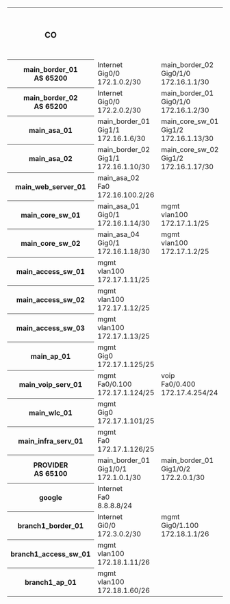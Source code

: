 
<table>
    <tr>
        <th><h3> СО </h3></th>
        <th colspan="9"><h3> Удаленный узел <br/> Интерфейс <br/> Адрес/Маска </h3></th>
    </tr>
    <tr>
        <th> main_border_01 <br/> AS 65200 </th>
        <td> Internet <br/> Gig0/0 <br/> 172.1.0.2/30 </td>
        <td> main_border_02 <br/> Gig0/1/0 <br/> 172.16.1.1/30 </td>
        <td> main_asa_01 <br/> Gig0/1 <br/> 172.16.1.5/30 </td>
        <td> mgmt <br/> Lo0 <br/> 172.16.255.1/32 </td>
        <td> branch1_border_01 <br/> Tun13 <br/> 172.16.2.1/30 </td>
        <td>  </td>
        <td>  </td>
        <td>  </td>
        <td>  </td>
    </tr>
    <tr>
        <th> main_border_02 <br/> AS 65200 </th>
        <td> Internet <br/> Gig0/0 <br/> 172.2.0.2/30 </td>
        <td> main_border_01 <br/> Gig0/1/0 <br/> 172.16.1.2/30 </td>
        <td> main_asa_02 <br/> Gig0/1 <br/> 172.16.1.9/30 </td>
        <td> mgmt <br/> Lo0 <br/> 172.16.255.2/32 </td>
        <td> branch1_border_01 <br/> Tun23 <br/> 172.16.2.5/30 </td>
        <td>  </td>
        <td>  </td>
        <td>  </td>
        <td>  </td>
    </tr>
    <tr>
        <th> main_asa_01 </th>
        <td> main_border_01 <br/> Gig1/1 <br/> 172.16.1.6/30 </td>
        <td> main_core_sw_01 <br/> Gig1/2 <br/> 172.16.1.13/30 </td>
        <td> mgmt <br/> Gig1/2 <br/> 172.16.1.13/30 </td>
        <td>  </td>
        <td>  </td>
        <td>  </td>
        <td>  </td>
        <td>  </td>
        <td>  </td>
    </tr>
    <tr>
        <th> main_asa_02 </th>
        <td> main_border_02 <br/> Gig1/1 <br/> 172.16.1.10/30 </td>
        <td> main_core_sw_02 <br/> Gig1/2 <br/> 172.16.1.17/30 </td>
        <td> mgmt <br/> Gig1/2 <br/> 172.16.1.17/30 </td>
        <td> main_web_server_01 <br/> Gig1/3 <br/> 172.16.100.1/26 </td>
        <td>  </td>
        <td>  </td>
        <td>  </td>
        <td>  </td>
        <td>  </td>
    </tr>
    <tr>
        <th> main_web_server_01 </th>
        <td> main_asa_02 <br/> Fa0 <br/> 172.16.100.2/26 </td>
        <td>  </td>
        <td>  </td>
        <td>  </td>
        <td>  </td>
        <td>  </td>
        <td>  </td>
        <td>  </td>
        <td>  </td>
    </tr>
    <tr>
        <th> main_core_sw_01 </th>
        <td> main_asa_01 <br/> Gig0/1 <br/> 172.16.1.14/30 </td>
        <td> mgmt <br/> vlan100 <br/> 172.17.1.1/25 </td>
        <td> users <br/> vlan200 <br/> 172.17.2.1/24 </td>
        <td> wlan <br/> vlan300 <br/> 172.17.3.1/24 </td>
        <td> voip <br/> vlan400 <br/> 172.17.4.1/24 </td>
        <td> print <br/> vlan500 <br/> 172.17.5.1/25 </td>
        <td> ospf <br/> vlan999 <br/> 172.16.1.21/30 </td>
        <td> mgmt <br/> Lo0 <br/> 172.16.255.3/32 </td>
        <td>  </td>
    </tr>
    <tr>
        <th> main_core_sw_02 </th>
        <td> main_asa_04 <br/> Gig0/1 <br/> 172.16.1.18/30 </td>
        <td> mgmt <br/> vlan100 <br/> 172.17.1.2/25 </td>
        <td> users <br/> vlan200 <br/> 172.17.2.2/24 </td>
        <td> wlan <br/> vlan300 <br/> 172.17.3.2/24 </td>
        <td> voip <br/> vlan400 <br/> 172.17.4.2/24 </td>
        <td> print <br/> vlan500 <br/> 172.17.5.2/25 </td>
        <td> ospf <br/> vlan999 <br/> 172.16.1.22/30 </td>
        <td> mgmt <br/> Lo0 <br/> 172.16.255.4/32 </td>
        <td>  </td>
    </tr>
    <tr>
        <th> main_access_sw_01 </th>
        <td> mgmt <br/> vlan100 <br/> 172.17.1.11/25 </td>
        <td>  </td>
        <td>  </td>
        <td>  </td>
        <td>  </td>
        <td>  </td>
        <td>  </td>
        <td>  </td>
        <td>  </td>
    </tr>
    <tr>
        <th> main_access_sw_02 </th>
        <td> mgmt <br/> vlan100 <br/> 172.17.1.12/25 </td>
        <td>  </td>
        <td>  </td>
        <td>  </td>
        <td>  </td>
        <td>  </td>
        <td>  </td>
        <td>  </td>
        <td>  </td>
    </tr>
    <tr>
        <th> main_access_sw_03 </th>
        <td> mgmt <br/> vlan100 <br/> 172.17.1.13/25 </td>
        <td>  </td>
        <td>  </td>
        <td>  </td>
        <td>  </td>
        <td>  </td>
        <td>  </td>
        <td>  </td>
        <td>  </td>
    </tr>
    <tr>
        <th> main_ap_01 </th>
        <td> mgmt <br/> Gig0 <br/> 172.17.1.125/25 </td>
        <td>  </td>
        <td>  </td>
        <td>  </td>
        <td>  </td>
        <td>  </td>
        <td>  </td>
        <td>  </td>
        <td>  </td>
    </tr>
    <tr>
        <th> main_voip_serv_01 </th>
        <td> mgmt <br/> Fa0/0.100 <br/> 172.17.1.124/25 </td>
        <td> voip <br/> Fa0/0.400 <br/> 172.17.4.254/24 </td>
        <td>  </td>
        <td>  </td>
        <td>  </td>
        <td>  </td>
        <td>  </td>
        <td>  </td>
        <td>  </td>
    </tr>
    <tr>
        <th> main_wlc_01 </th>
        <td> mgmt <br/> Gig0 <br/> 172.17.1.101/25 </td>
        <td>  </td>
        <td>  </td>
        <td>  </td>
        <td>  </td>
        <td>  </td>
        <td>  </td>
        <td>  </td>
        <td>  </td>
    </tr>
    <tr>
        <th> main_infra_serv_01 </th>
        <td> mgmt <br/> Fa0 <br/> 172.17.1.126/25 </td>
        <td>  </td>
        <td>  </td>
        <td>  </td>
        <td>  </td>
        <td>  </td>
        <td>  </td>
        <td>  </td>
        <td>  </td>
    </tr>
    <tr>
        <th> PROVIDER <br/> AS 65100 </th>
        <td> main_border_01 <br/> Gig1/0/1 <br/> 172.1.0.1/30 </td>
        <td> main_border_01 <br/> Gig1/0/2 <br/> 172.2.0.1/30 </td>
        <td> branch1_border_01 <br/> Gig1/0/3 <br/> 172.3.0.1/30 </td>
        <td> google <br/> Gig1/0/4 <br/> 8.8.8.1/24 </td>
        <td>  </td>
        <td>  </td>
        <td>  </td>
        <td>  </td>
        <td>  </td>
    </tr>
    <tr>
        <th> google </th>
        <td> Internet <br/> Fa0 <br/> 8.8.8.8/24 </td>
        <td>  </td>
        <td>  </td>
        <td>  </td>
        <td>  </td>
        <td>  </td>
        <td>  </td>
        <td>  </td>
        <td>  </td>
    </tr>
    <tr>
        <th> branch1_border_01 </th>
        <td> Internet <br/> Gi0/0 <br/> 172.3.0.2/30 </td>
        <td> mgmt <br/> Gig0/1.100 <br/> 172.18.1.1/26 </td>
        <td> users <br/> Gig0/1.201 <br/> 172.18.2.1/25 </td>
        <td> wlan <br/> Gig0/1.301 <br/> 172.18.3.1/25 </td>
        <td> voip <br/> Gig0/1.401 <br/> 172.18.4.1/25 </td>
        <td> print <br/> Gig0/1.501 <br/> 172.18.5.1/26 </td>
        <td> main_border_01 <br/> Tun31 <br/> 172.16.2.2/30 </td>
        <td> main_border_02 <br/> Tun32 <br/> 172.16.2.6/30 </td>
        <td> mgmt <br/> Lo0 <br/> 172.16.255.10/32 </td>
    </tr>
    <tr>
        <th> branch1_access_sw_01 </th>
        <td> mgmt <br/> vlan100 <br/> 172.18.1.11/26 </td>
        <td>  </td>
        <td>  </td>
        <td>  </td>
        <td>  </td>
        <td>  </td>
        <td>  </td>
        <td>  </td>
        <td>  </td>
    </tr>
    <tr>
        <th> branch1_ap_01 </th>
        <td> mgmt <br/> vlan100 <br/> 172.18.1.60/26 </td>
        <td>  </td>
        <td>  </td>
        <td>  </td>
        <td>  </td>
        <td>  </td>
        <td>  </td>
        <td>  </td>
        <td>  </td>
    </tr>
</table>
